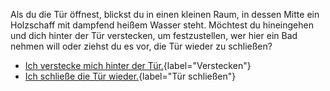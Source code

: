 <!-- Piratenschiff -->

<script>
    s232 = true
</script>

Als du die Tür öffnest, blickst du in einen kleinen Raum, in dessen Mitte ein Holzschaff mit dampfend heißem Wasser steht. Möchtest du hineingehen und dich hinter der Tür verstecken, um festzustellen, wer hier ein Bad nehmen will oder ziehst du es vor, die Tür wieder zu schließen?

- [Ich verstecke mich hinter der Tür.](12){label="Verstecken"}
- [Ich schließe die Tür wieder.](383){label="Tür schließen"}